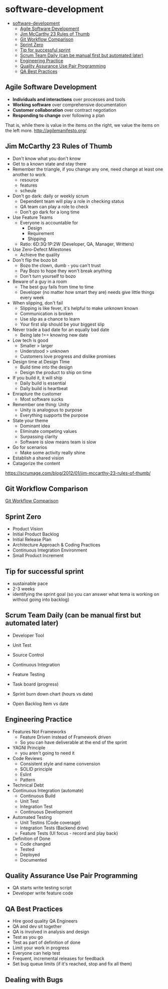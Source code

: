 # software-development

- [software-development](#software-development)
  - [Agile Software Development](#agile-software-development)
  - [Jim McCarthy 23 Rules of Thumb](#jim-mccarthy-23-rules-of-thumb)
  - [Git Workflow Comparison](#git-workflow-comparison)
  - [Sprint Zero](#sprint-zero)
  - [Tip for successful sprint](#tip-for-successful-sprint)
  - [Scrum Team Daily (can be manual first but automated later)](#scrum-team-daily-can-be-manual-first-but-automated-later)
  - [Engineering Practice](#engineering-practice)
  - [Quality Assurance Use Pair Programming](#quality-assurance-use-pair-programming)
  - [QA Best Practices](#qa-best-practices)

## Agile Software Development

-   **Individuals and interactions** over processes and tools
-   **Working software** over comprehensive documentation
-   **Customer collaboration** over contract negotiation
-   **Responding to change** over following a plan

That is, while there is value in the items on
the right, we value the items on the left more.
<http://agilemanifesto.org/>

## Jim McCarthy 23 Rules of Thumb

-   Don't know what you don't know
-   Get to a known state and stay there
-   Remember the triangle, if you change any one, need change at least one another to work
    -   resource
    -   features
    -   scheule
-   Don't go dark: daily or weekly scrum
    -   Dependent team will play a role in checking status
    -   QA team can play a role to check
    -   Don't go dark for a long time
-   Use Feature Teams
    -   Everyone is accountable for
        -   Design
        -   Requirement
        -   Shipping
    -   Ratio: 6D:3Q:1P:2W (Developer, QA, Manager, Writters)
-   Use Zero-Defect Milestones
    -   Achieve the quality
-   Don't flip the bozo bit
    -   Bozo the clown, dumb - you can't trust
    -   Pay Bozo to hope they won't break anything
    -   Don't turn yourself to bozo
-   Beware of a guy in a room
    -   The best guy fails from time to time
    -   Developer (no matter how smart they are) needs give little things every week
-   When slipping, don't fail
    -   Slipping is like fever, it's helpful to make unknown known
    -   Communication is broken
    -   Use slip as a chance to learn
    -   Your first slip should be your biggest slip
-   Never trade a bad date for an equally bad date
    -   Being late !== knowing new date
-   Low tech is good
    -   Smaller > larger
    -   Understood > unknown
    -   Customers love progress and dislike promises
-   Design time at Design TIme
    -   Build time into the design
    -   Design the product to ship on time
-   If you build it, it will ship
    -   Daily build is essential
    -   Daily build is heartbeat
-   Enrapture the customer
    -   Most software sucks
-   Remember one thing: Unity
    -   Unity is analogous to purpose
    -   Everything supports the purpose
-   State your theme
    -   Dominant idea
    -   Eliminate competing values
    -   Surpassing clarity
    -   Software is slow means team is slow
-   Go for scenarios
    -   Make some activity really shine
-   Establish a shared vision
-   Catagorize the content

<https://scrumage.com/blog/2012/01/jim-mccarthy-23-rules-of-thumb/>

## Git Workflow Comparison

[Git Workflow Comparison](writing/git-workflow-comparison.md)

## Sprint Zero

-   Product Vision
-   Initial Product Backlog
-   Initial Release Plan
-   Architecture Approach & Coding Practices
-   Continuous Integration Environment
-   Small Product Increment

## Tip for successful sprint

-   sustainable pace
-   2-3 weeks
-   identifying the sprint goal (so you can answer what tema is working on without going into backlog)

## Scrum Team Daily (can be manual first but automated later)

-   Developer Tool
-   Unit Test
-   Source Control
-   Continuous Integration
-   Feature Testing

-   Task board (progress)
-   Sprint burn down chart (hours vs date)
-   Open Backlog Item vs date

## Engineering Practice

-   Features Not Frameworks
    -   Feature Driven instead of Framework driven
    -   So you can have deliverable at the end of the sprint
-   YAGNI Principle
    -   you aren't going to need it
-   Code Reviews
    -   Consistent style and name convension
    -   SOLID principle
    -   Eslint
    -   Pattern
-   Technical Debt
-   Continuous Integration (automate)
    -   Continuous Build
    -   Unit Test
    -   Integration Test
    -   Continuous Development
-   Automated Testing
    -   Unit Testins (Code coverage)
    -   Integration Tests (Backend drive)
    -   Feature Tests (UI focus - record and play back)
-   Definition of Done
    -   Code changed
    -   Tested
    -   Deployed
    -   Documented

## Quality Assurance Use Pair Programming

-   QA starts write testing script
-   Developer write feature code

## QA Best Practices

-   Hire good quality QA Engineers
-   QA and dev sit together
-   QA is involved in analysis and design
-   Test as you go
-   Test as part of definition of done
-   Limit your work in progress
-   Everyone can help test
-   Frequent, incremental releases for feedback
-   Set bug queue limits (if it's reached, stop and fix all them)

## Dealing with Bugs

